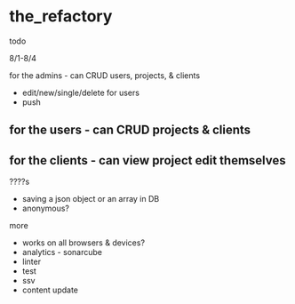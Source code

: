 # the_refactory

todo


8/1-8/4

for the admins - can CRUD users, projects, & clients
  - edit/new/single/delete for users
  - push

for the users - can CRUD projects & clients
  -

for the clients - can view project edit themselves
  -







????s
  - saving a json object or an array in DB
  - anonymous?


more
  - works on all browsers & devices?
  - analytics - sonarcube
  - linter
  - test
  - ssv
  - content update
